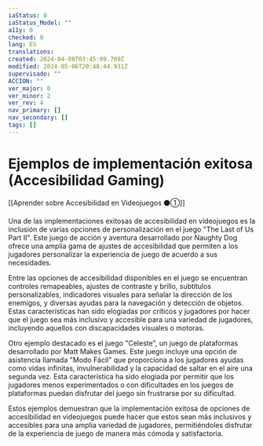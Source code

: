 ```yaml
---
iaStatus: 0
iaStatus_Model: ""
a11y: 0
checked: 0
lang: ES
translations: 
created: 2024-04-08T03:45:09.709Z
modified: 2024-05-06T20:48:44.931Z
supervisado: ""
ACCION: ""
ver_major: 0
ver_minor: 2
ver_rev: 4
nav_primary: []
nav_secondary: []
tags: []
---
```

# Ejemplos de implementación exitosa (Accesibilidad Gaming)

[[Aprender sobre Accesibilidad en Videojuegos ⚫①]]

Una de las implementaciones exitosas de accesibilidad en videojuegos es la inclusión de varias opciones de personalización en el juego "The Last of Us Part II". Este juego de acción y aventura desarrollado por Naughty Dog ofrece una amplia gama de ajustes de accesibilidad que permiten a los jugadores personalizar la experiencia de juego de acuerdo a sus necesidades.

Entre las opciones de accesibilidad disponibles en el juego se encuentran controles remapeables, ajustes de contraste y brillo, subtítulos personalizables, indicadores visuales para señalar la dirección de los enemigos, y diversas ayudas para la navegación y detección de objetos. Estas características han sido elogiadas por críticos y jugadores por hacer que el juego sea más inclusivo y accesible para una variedad de jugadores, incluyendo aquellos con discapacidades visuales o motoras.

Otro ejemplo destacado es el juego "Celeste", un juego de plataformas desarrollado por Matt Makes Games. Este juego incluye una opción de asistencia llamada "Modo Fácil" que proporciona a los jugadores ayudas como vidas infinitas, invulnerabilidad y la capacidad de saltar en el aire una segunda vez. Esta característica ha sido elogiada por permitir que los jugadores menos experimentados o con dificultades en los juegos de plataformas puedan disfrutar del juego sin frustrarse por su dificultad.

Estos ejemplos demuestran que la implementación exitosa de opciones de accesibilidad en videojuegos puede hacer que estos sean más inclusivos y accesibles para una amplia variedad de jugadores, permitiéndoles disfrutar de la experiencia de juego de manera más cómoda y satisfactoria.
